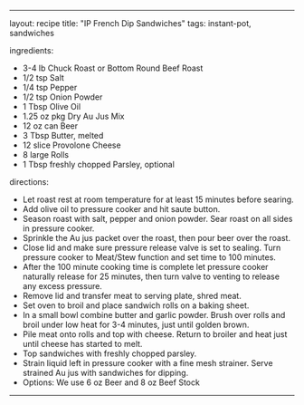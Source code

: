---

layout: recipe
title: "IP French Dip Sandwiches"
tags: instant-pot, sandwiches

ingredients:
- 3-4 lb Chuck Roast or Bottom Round Beef Roast
- 1/2 tsp Salt
- 1/4 tsp Pepper
- 1/2 tsp Onion Powder
- 1 Tbsp Olive Oil
- 1.25 oz pkg Dry Au Jus Mix
- 12 oz can Beer
- 3 Tbsp Butter, melted
- 12 slice Provolone Cheese
- 8 large Rolls
- 1 Tbsp freshly chopped Parsley, optional

directions:
- Let roast rest at room temperature for at least 15 minutes before searing.
- Add olive oil to pressure cooker and hit saute button. 
- Season roast with salt, pepper and onion powder. Sear roast on all sides in pressure cooker. 
- Sprinkle the Au jus packet over the roast, then pour beer over the roast. 
- Close lid and make sure pressure release valve is set to sealing. Turn pressure cooker to Meat/Stew function and set time to 100 minutes. 
- After the 100 minute cooking time is complete let pressure cooker naturally release for 25 minutes, then turn valve to venting to release any excess pressure. 
- Remove lid and transfer meat to serving plate, shred meat. 
- Set oven to broil and place sandwich rolls on a baking sheet. 
- In a small bowl combine butter and garlic powder. Brush over rolls and broil under low heat for 3-4 minutes, just until golden brown. 
- Pile meat onto rolls and top with cheese. Return to broiler and heat just until cheese has started to melt.
- Top sandwiches with freshly chopped parsley.
- Strain liquid left in pressure cooker with a fine mesh strainer. Serve strained Au jus with sandwiches for dipping.
- Options: We use 6 oz Beer and 8 oz Beef Stock

---